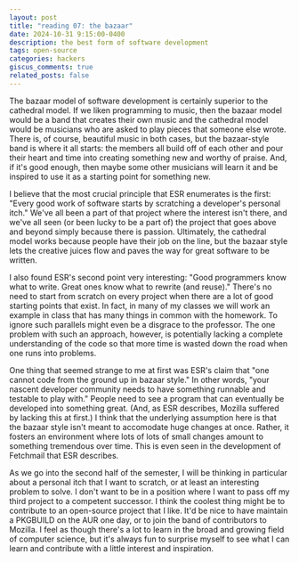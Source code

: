 ```yaml
---
layout: post
title: "reading 07: the bazaar"
date: 2024-10-31 9:15:00-0400
description: the best form of software development
tags: open-source
categories: hackers
giscus_comments: true
related_posts: false
---
```


The bazaar model of software development is certainly superior to the cathedral model. If we liken programming to music, then the bazaar model would be a band that creates their own music and the cathedral model would be musicians who are asked to play pieces that someone else wrote. There is, of course, beautiful music in both cases, but the bazaar-style band is where it all starts: the members all build off of each other and pour their heart and time into creating something new and worthy of praise. And, if it's good enough, then maybe some other musicians will learn it and be inspired to use it as a starting point for something new.

I believe that the most crucial principle that ESR enumerates is the first: "Every good work of software starts by scratching a developer's personal itch." We've all been a part of that project where the interest isn't there, and we've all seen (or been lucky to be a part of) the project that goes above and beyond simply because there is passion. Ultimately, the cathedral model works because people have their job on the line, but the bazaar style lets the creative juices flow and paves the way for great software to be written.

I also found ESR's second point very interesting: "Good programmers know what to write. Great ones know what to rewrite (and reuse)." There's no need to start from scratch on every project when there are a lot of good starting points that exist. In fact, in many of my classes we will work an example in class that has many things in common with the homework. To ignore such parallels might even be a disgrace to the professor. The one problem with such an approach, however, is potentially lacking a complete understanding of the code so that more time is wasted down the road when one runs into problems.

One thing that seemed strange to me at first was ESR's claim that "one cannot code from the ground up in bazaar style." In other words, "your nascent developer community needs to have something runnable and testable to play with." People need to see a program that can eventually be developed into something great. (And, as ESR describes, Mozilla suffered by lacking this at first.) I think that the underlying assumption here is that the bazaar style isn't meant to accomodate huge changes at once. Rather, it fosters an environment where lots of lots of small changes amount to something tremendous over time. This is even seen in the development of Fetchmail that ESR describes.

As we go into the second half of the semester, I will be thinking in particular about a personal itch that I want to scratch, or at least an interesting problem to solve. I don't want to be in a position where I want to pass off my third project to a competent successor. I think the coolest thing might be to contribute to an open-source project that I like. It'd be nice to have maintain a PKGBUILD on the AUR one day, or to join the band of contributors to Mozilla. I feel as though there's a lot to learn in the broad and growing field of computer science, but it's always fun to surprise myself to see what I can learn and contribute with a little interest and inspiration.
